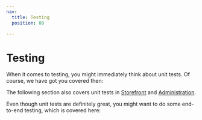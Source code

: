 ```yaml
---
nav:
  title: Testing
  position: 80

---
```


# Testing

When it comes to testing, you might immediately think about unit tests. Of course, we have got you covered then:

<PageRef page="php-unit" />

The following section also covers unit tests in [Storefront](./jest-storefront.md) and [Administration](./jest-admin.md).

Even though unit tests are definitely great, you might want to do some end-to-end testing, which is covered here:

<PageRef page="playwright" />

<PageRef page="cypress" />
